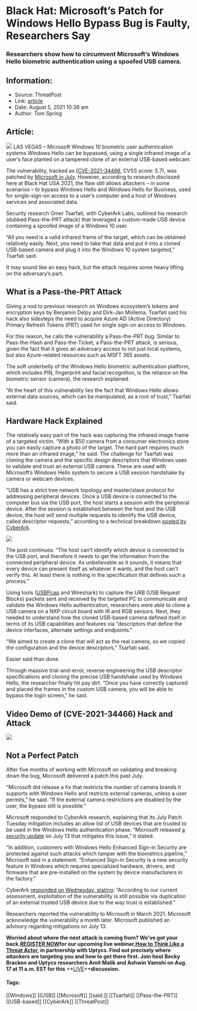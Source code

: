 # Black Hat: Microsoft’s Patch for Windows Hello Bypass Bug is Faulty, Researchers Say
### Researchers show how to circumvent Microsoft’s Windows Hello biometric authentication using a spoofed USB camera. 

## Information:
+ Source: ThreatPost
+ Link: [article](https://kasperskycontenthub.com/threatpost-global/?p=168392)
+ Date: August 5, 2021  10:36 am
+ Author: Tom Spring


## Article:
![](https://media.threatpost.com/wp-content/uploads/sites/103/2021/08/05093807/CyberArk_Hello_Windows_Session.jpg)
LAS VEGAS – Microsoft Windows 10 biometric user authentication systems Windows Hello can be bypassed, using a single infrared image of a user’s face planted on a tampered clone of an external USB-based webcam.


The vulnerability, tracked as [(CVE-2021-34466](https://msrc.microsoft.com/update-guide/en-US/vulnerability/CVE-2021-34466), CVSS score: 5.7), was patched by [Microsoft in July](https://threatpost.com/microsoft-crushes-116-bugs/167764/). However, according to research disclosed here at Black Hat USA 2021, the flaw still allows attackers – in some scenarios – to bypass Windows Hello and Windows Hello for Business, used for single-sign-on access to a user’s computer and a host of Windows services and associated data.


Security research Omer Tsarfati, with CyberArk Labs, outlined his research (dubbed Pass-the-PRT attack) that leveraged a custom-made USB device containing a spoofed image of a Windows 10 user.



“All you need is a valid infrared frame of the target, which can be obtained relatively easily. Next, you need to take that data and put it into a cloned USB-based camera and plug it into the Windows 10 system targeted,” Tsarfati said.


It may sound like an easy hack, but the attack requires some heavy lifting on the adversary’s part.


**What is a Pass-the-PRT Attack**
---------------------------------


Giving a nod to previous research on Windows ecosystem’s tokens and encryption keys by Benjamin Delpy and Dirk-Jan Mollema, Tsarfati said his hack also sidesteps the need to acquire Azure AD (Active Directory) Primary Refresh Tokens (PRT) used for single sign-on access to Windows.


For this reason, he calls the vulnerability a Pass-the-PRT bug. Similar to Pass-the-Hash and Pass-the-Ticket, a Pass-the-PRT attack, is serious, given the fact that it gives an adversary access to not just local systems, but also Azure-related resources such as MSFT 365 assets.


The soft underbelly of the Windows Hello biometric authentication platform, which includes PIN, fingerprint and facial recognition, is the reliance on the biometric sensor (camera), the research explained.


“At the heart of this vulnerability lies the fact that Windows Hello allows external data sources, which can be manipulated, as a root of trust,” Tsarfati said.


**Hardware Hack Explained**
---------------------------


The relatively easy part of the hack was capturing the infrared image frame of a targeted victim. “With a $50 camera from a consumer electronics store you can easily capture a photo of the target. The hard part requires much more than an infrared image,” he said. The challenge for Tsarfati was cloning the camera and the specific design descriptors that Windows uses to validate and trust an external USB camera. These are used with Microsoft’s Windows Hello system to secure a USB session handshake by camera or webcam devices.


“USB has a strict tree network topology and master/slave protocol for addressing peripheral devices. Once a USB device is connected to the computer bus via the USB port, the host starts a session with the peripheral device. After the session is established between the host and the USB device, the host will send multiple requests to identify the USB device, called descriptor requests,” according to a technical breakdown [posted by CyberArk](https://www.cyberark.com/resources/threat-research-blog/bypassing-windows-hello-without-masks-or-plastic-surgery).


![](https://media.threatpost.com/wp-content/uploads/sites/103/2021/08/05093832/BHUSA2021_windows_hello_cyberark.png)


The post continues: “The host can’t identify which device is connected to the USB port, and therefore it needs to get the information from the connected peripheral device. As unbelievable as it sounds, it means that every device can present itself as whatever it wants, and the host can’t verify this. At least there is nothing in the specification that defines such a process.”


Using tools ([USBPcap](https://desowin.org/usbpcap/) and Wireshark) to capture the URB (USB Request Blocks) packets sent and received by the targeted PC to communicate and validate the Windows Hello authentication, researchers were able to clone a USB camera on a NXP circuit board with IR and RGB sensors. Next, they needed to understand how the cloned USB-based camera defined itself in terms of its USB capabilities and features via “descriptors that define the device interfaces, alternate settings and endpoints.”


“We aimed to create a clone that will act as the real camera, so we copied the configuration and the device descriptors,” Tsarfati said.


Easier said than done.


Through massive trial-and-error, reverse engineering the USB descriptor specifications and cloning the precise USB handshake used by Windows Hello, the researcher finally hit pay dirt. “Once you have correctly captured and placed the frames in the custom USB camera, you will be able to bypass the login screen,” he said.


Video Demo of (CVE-2021-34466) Hack and Attack
----------------------------------------------


[![](https://embed-fastly.wistia.com/deliveries/a0824530fd6ed9a97a8cad85702865fc.jpg?image_play_button_size=2x&image_crop_resized=960x540&image_play_button=1&image_play_button_color=4d8fcce0)](https://www.cyberark.com/resources/threat-research-blog/bypassing-windows-hello-without-masks-or-plastic-surgery?wvideo=dfzonzhind)


**Not a Perfect Patch**
-----------------------


After five months of working with Microsoft on validating and breaking down the bug, Microsoft delivered a patch this past July.


“Microsoft did release a fix that restricts the number of camera brands it supports with Windows Hello and restricts external cameras, unless a user permits,” he said. “If the external camera restrictions are disabled by the user, the bypass still is possible.”


Microsoft responded to CyberArk research, explaining that its July Patch Tuesday mitigation includes an allow list of USB devices that are trusted to be used in the Windows Hello authentication phase. “Microsoft released [a security update](https://msrc.microsoft.com/update-guide/en-US/vulnerability/CVE-2021-34466) on July 13 that mitigates this issue,” it stated.


“In addition, customers with Windows Hello Enhanced Sign-in Security are protected against such attacks which tamper with the biometrics pipeline,” Microsoft said in a statement. “Enhanced Sign-in Security is a new security feature in Windows which requires specialized hardware, drivers, and firmware that are pre-installed on the system by device manufacturers in the factory.”


CyberArk [responded on Wednesday, stating](https://www.cyberark.com/resources/threat-research-blog/bypassing-windows-hello-without-masks-or-plastic-surgery): “According to our current assessment, exploitation of the vulnerability is still possible via duplication of an external trusted USB device due to the way trust is established.”


Researchers reported the vulnerability to Microsoft in March 2021. Microsoft acknowledge the vulnerability a month later. Microsoft published an advisory regarding mitigations on July 13.


**Worried about where the next attack is coming from? We’ve got your back.****[REGISTER NOW](https://threatpost.com/webinars/how-to-think-like-a-threat-actor/?utm_source=ART&utm_medium=ART&utm_campaign=August_Uptycs_Webinar)****for our upcoming live webinar,****[How to Think Like a Threat Actor](https://threatpost.com/webinars/how-to-think-like-a-threat-actor/?utm_source=ART&utm_medium=ART&utm_campaign=August_Uptycs_Webinar)****, in partnership with Uptycs. Find out precisely where attackers are targeting you and how to get there first. Join host Becky Bracken and Uptycs researchers Amit Malik and Ashwin Vamshi on Aug. 17 at 11 a.m. EST for this** **[LIVE](https://threatpost.com/webinars/how-to-think-like-a-threat-actor/?utm_source=ART&utm_medium=ART&utm_campaign=August_Uptycs_Webinar)****discussion.**




#### Tags:
[[Windows]] [[USB]] [[Microsoft]] [[said.]] [[Tsarfati]] [[Pass-the-PRT]] [[USB-based]] [[CyberArk]] [[ThreatPost]]
